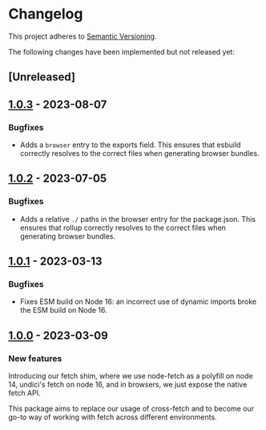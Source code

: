 # Changelog

This project adheres to [Semantic Versioning](http://semver.org/spec/v2.0.0.html).

The following changes have been implemented but not released yet:

## [Unreleased]

## [1.0.3](https://github.com/inrupt/universal-fetch/releases/tag/v1.0.3) - 2023-08-07

### Bugfixes

- Adds a `browser` entry to the exports field. This ensures that esbuild correctly
  resolves to the correct files when generating browser bundles.

## [1.0.2](https://github.com/inrupt/universal-fetch/releases/tag/v1.0.2) - 2023-07-05

### Bugfixes

- Adds a relative `./` paths in the browser entry for the package.json. This
  ensures that rollup correctly resolves to the correct files when generating
  browser bundles.

## [1.0.1](https://github.com/inrupt/universal-fetch/releases/tag/v1.0.1) - 2023-03-13

### Bugfixes

- Fixes ESM build on Node 16: an incorrect use of dynamic imports broke the ESM
  build on Node 16.

## [1.0.0](https://github.com/inrupt/universal-fetch/releases/tag/v1.0.0) - 2023-03-09

### New features

Introducing our fetch shim, where we use node-fetch as a polyfill on node 14,
undici's fetch on node 16, and in browsers, we just expose the native fetch API.

This package aims to replace our usage of cross-fetch and to become our go-to
way of working with fetch across different environments.
